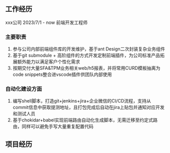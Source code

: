 
## 工作经历
xxx公司          2023/7/1 - now       前端开发工程师       
### 主要职责
1. 参与公司内部前端组件库的开发维护，基于ant Design二次封装复杂业务组件
2. 基于git submodule + 高阶组件的方式开发定制前端插件，为公司标准产品拓展额外能力以满足客户个性化需求
3. 按期交付大量SFA&TPM业务相关web/h5报表，并将常用CURD模板抽离为code snippets整合进vscode插件供团队内部使用
### 自动化建设方面
1. 编写shell脚本，打造git+jenkins+jira+企业微信的CI/CD流程，支持从commit信息中获取提测地址，且打包完成后自动在jira上贴包并通知对应开发和测试人员
2. 基于chokidar+babel实现前端路由自动化生成脚本，无需迁移至约定式路由，同样可以避免手写大量重复配置代码

## 项目经历
